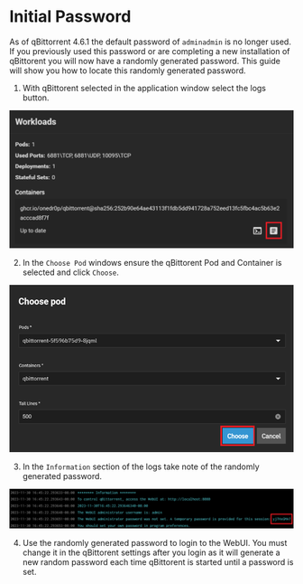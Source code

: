 # Initial Password

As of qBittorrent 4.6.1 the default password of `adminadmin` is no longer used. If you previously used this password or are completing a new installation of qBittorent you will now have a randomly generated password. This guide will show you how to locate this randomly generated password.

1. With qBittorent selected in the application window select the logs button.

![qbittorrent-logs](./images/qbittorrent-logs.png)

2. In the `Choose Pod` windows ensure the qBittorent Pod and Container is selected and click `Choose`.

![qbittorent-logs2](./images/qbittorrent-logs2.png)

3. In the `Information` section of the logs take note of the randomly generated password.

![qbittorent-password](./images/qbittorrent-password.png)

4. Use the randomly generated password to login to the WebUI. You must change it in the qBittorent settings after you login as it will generate a new random password each time qBittorent is started until a password is set.
